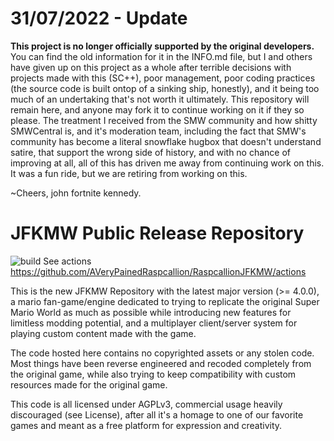 # 31/07/2022 - Update
**This project is no longer officially supported by the original developers.** You can find the old information for it in the INFO.md file, but I and others have given up on this project as a whole after terrible decisions with projects made with this (SC++), poor management, poor coding practices (the source code is built ontop of a sinking ship, honestly), and it being too much of an undertaking that's not worth it ultimately. This repository will remain here, and anyone may fork it to continue working on it if they so please. The treatment I received from the SMW community and how shitty SMWCentral is, and it's moderation team, including the fact that SMW's community has become a literal snowflake hugbox that doesn't understand satire, that support the wrong side of history, and with no chance of improving at all, all of this has driven me away from continuing work on this. It was a fun ride, but we are retiring from working on this.

~Cheers, john fortnite kennedy.

# JFKMW Public Release Repository
![build](https://github.com/AVeryPainedRaspcallion/RaspcallionJFKMW/actions/workflows/build-all.yml/badge.svg) See actions https://github.com/AVeryPainedRaspcallion/RaspcallionJFKMW/actions

This is the new JFKMW Repository with the latest major version (>= 4.0.0), a mario fan-game/engine dedicated to trying to replicate the original Super Mario World as much as possible while introducing new features for limitless modding potential, and a multiplayer client/server system for playing custom content made with the game.

The code hosted here contains no copyrighted assets or any stolen code. Most things have been reverse engineered and recoded completely from the original game, while also trying to keep compatibility with custom resources made for the original game.

This code is all licensed under AGPLv3, commercial usage heavily discouraged (see License), after all it's a homage to one of our favorite games and meant as a free platform for expression and creativity.